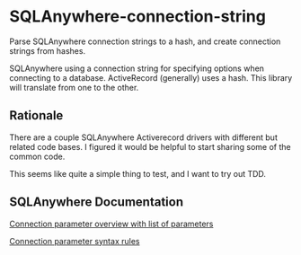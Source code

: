 SQLAnywhere-connection-string
=============================

Parse SQLAnywhere connection strings to a hash, and create connection strings from hashes.

SQLAnywhere using a connection string for specifying options when connecting to a database.
ActiveRecord (generally) uses a hash.
This library will translate from one to the other.

Rationale
---------

There are a couple SQLAnywhere Activerecord drivers with different but related code bases.
I figured it would be helpful to start sharing some of the common code.

This seems like quite a simple thing to test, and I want to try out TDD.

SQLAnywhere Documentation
-------------------------

[Connection parameter overview with list of parameters](http://dcx.sybase.com/1200/en/dbadmin/da-conparm.html)

[Connection parameter syntax rules](http://dcx.sybase.com/1200/en/dbadmin/da-dbconnections-s-4083642.html)
